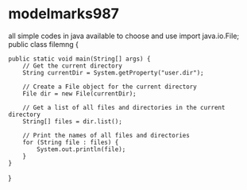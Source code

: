 # modelmarks987
all simple codes in java available to choose and use 
import java.io.File;
public class filemng {

    public static void main(String[] args) {
        // Get the current directory
        String currentDir = System.getProperty("user.dir");

        // Create a File object for the current directory
        File dir = new File(currentDir);

        // Get a list of all files and directories in the current directory
        String[] files = dir.list();

        // Print the names of all files and directories
        for (String file : files) {
            System.out.println(file);
        }
    }
}

